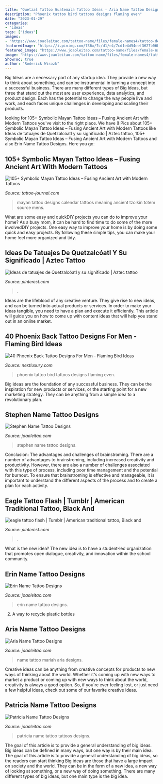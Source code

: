 ```yaml
---
title: "Quetzal Tattoo Guatemala Tattoo Ideas - Aria Name Tattoo Designs"
description: "Phoenix tattoo bird tattoos designs flaming even"
date: "2023-01-29"
categories:
- "ideas"
tags: ["ideas"]
images:
- "https://www.joaoleitao.com/tattoo-name/files/female-names4/tattoo-design-name-patricia-16.png"
featuredImage: "https://i.pinimg.com/736x/7c/d1/e4/7cd1e4d54eef3627b06b8a0401176a6c.jpg"
featured_image: "https://www.joaoleitao.com/tattoo-name/files/female-names5/tattoo-design-name-aria-12.png"
image: "https://www.joaoleitao.com/tattoo-name/files/female-names4/tattoo-design-name-patricia-16.png"
ShowToc: true
author: "Roderick Wisozk"
---
```



Big Ideas are a necessary part of any startup idea. They provide a new way to think about something, and can be instrumental in turning a concept into a successful business. There are many different types of Big Ideas, but three that stand out the most are user experience, data analytics, and product design. Each has the potential to change the way people live and work, and each faces unique challenges in developing and scaling their products.

	

		
looking for 105+ Symbolic Mayan Tattoo Ideas – Fusing Ancient Art with Modern Tattoos you've visit to the right place. We have 8 Pics about 105+ Symbolic Mayan Tattoo Ideas – Fusing Ancient Art with Modern Tattoos like Ideas de tatuajes de Quetzalcóatl y su significado | Aztec tattoo, 105+ Symbolic Mayan Tattoo Ideas – Fusing Ancient Art with Modern Tattoos and also Erin Name Tattoo Designs. Here you go:
		
    
## 105+ Symbolic Mayan Tattoo Ideas – Fusing Ancient Art With Modern Tattoos

<img loading=lazy src="http://tattoo-journal.com/wp-content/uploads/2016/09/Mayan-Tattoo_-2.jpg" onerror="this.onerror=null;this.src='https://tse2.mm.bing.net/th?id=OIP.AC7qyBY_enY5CnkOePcXAwHaJQ&amp;pid=15.1';" alt="105+ Symbolic Mayan Tattoo Ideas – Fusing Ancient Art with Modern Tattoos">

_Source: tattoo-journal.com_

>mayan tattoo designs calendar tattoos meaning ancient tzolkin totem source mens. 

	

What are some easy and quickDIY projects you can do to improve your home?
As a busy mom, it can be hard to find time to do some of the more involvedDIY projects. One easy way to improve your home is by doing some quick and easy projects. By following these simple tips, you can make your home feel more organized and tidy.

    
## Ideas De Tatuajes De Quetzalcóatl Y Su Significado | Aztec Tattoo

<img loading=lazy src="https://i.pinimg.com/originals/ed/62/11/ed62112b5f78da150dc5769240aeadb5.png" onerror="this.onerror=null;this.src='https://tse3.mm.bing.net/th?id=OIP.RBeCFYUHgeMCJyOfdSx8ygHaGc&amp;pid=15.1';" alt="Ideas de tatuajes de Quetzalcóatl y su significado | Aztec tattoo">

_Source: pinterest.com_

>. 

	

Ideas are the lifeblood of any creative venture. They give rise to new ideas, and can be turned into actual products or services. In order to make your ideas tangible, you need to have a plan and execute it efficiently. This article will guide you on how to come up with content ideas that will help you stand out in an online market.

    
## 40 Phoenix Back Tattoo Designs For Men - Flaming Bird Ideas

<img loading=lazy src="http://nextluxury.com/wp-content/uploads/male-with-colorful-tattoo-of-phoenix-bird-on-back.jpg" onerror="this.onerror=null;this.src='https://tse4.mm.bing.net/th?id=OIP.0f0WVMSTefRybVl4vvSthwHaHa&amp;pid=15.1';" alt="40 Phoenix Back Tattoo Designs For Men - Flaming Bird Ideas">

_Source: nextluxury.com_

>phoenix tattoo bird tattoos designs flaming even. 

	

Big ideas are the foundation of any successful business. They can be the inspiration for new products or services, or the starting point for a new marketing strategy. They can be anything from a simple idea to a revolutionary plan.

    
## Stephen Name Tattoo Designs

<img loading=lazy src="https://www.joaoleitao.com/tattoo-name/files/male-names4/tattoo-design-name-stephen-26.png" onerror="this.onerror=null;this.src='https://tse2.mm.bing.net/th?id=OIP.ogX3O5HH7wWZEWK46FUPOQHaE8&amp;pid=15.1';" alt="Stephen Name Tattoo Designs">

_Source: joaoleitao.com_

>stephen name tattoo designs. 

	

Conclusion: The advantages and challenges of brainstroming.
There are a number of advantages to brainstroming, including increased creativity and productivity. However, there are also a number of challenges associated with this type of process, including poor time management and the potential for burnout. To ensure that brainstroming is effective and manageable, it is important to understand the different aspects of the process and to create a plan for each activity.

    
## Eagle Tattoo Flash | Tumblr | American Traditional Tattoo, Black And

<img loading=lazy src="https://i.pinimg.com/736x/7c/d1/e4/7cd1e4d54eef3627b06b8a0401176a6c.jpg" onerror="this.onerror=null;this.src='https://tse4.mm.bing.net/th?id=OIP.jaXzKdBa9N3vz4jiXattgAAAAA&amp;pid=15.1';" alt="eagle tattoo flash | Tumblr | American traditional tattoo, Black and">

_Source: pinterest.com_

>. 

	

What is the new idea?
The new idea is to have a student-led organization that promotes open dialogue, creativity, and innovation within the school community.

    
## Erin Name Tattoo Designs

<img loading=lazy src="https://www.joaoleitao.com/tattoo-name/files/female-names2/tattoo-design-name-erin-23.png" onerror="this.onerror=null;this.src='https://tse2.mm.bing.net/th?id=OIP.t_97-UzoS5c88cZtMYLU4gHaFL&amp;pid=15.1';" alt="Erin Name Tattoo Designs">

_Source: joaoleitao.com_

>erin name tattoo designs. 

	

2. A way to recycle plastic bottles 

    
## Aria Name Tattoo Designs

<img loading=lazy src="https://www.joaoleitao.com/tattoo-name/files/female-names5/tattoo-design-name-aria-12.png" onerror="this.onerror=null;this.src='https://tse1.mm.bing.net/th?id=OIP.dHB04WIpyVnk4AQtrD29lgHaE2&amp;pid=15.1';" alt="Aria Name Tattoo Designs">

_Source: joaoleitao.com_

>name tattoo mariah aria designs. 

	

Creative ideas can be anything from creative concepts for products to new ways of thinking about the world. Whether it's coming up with new ways to market a product or coming up with new ways to think about the world, creativity is always a good option. So, if you're ever feeling lost, or just need a few helpful ideas, check out some of our favorite creative ideas.

    
## Patricia Name Tattoo Designs

<img loading=lazy src="https://www.joaoleitao.com/tattoo-name/files/female-names4/tattoo-design-name-patricia-16.png" onerror="this.onerror=null;this.src='https://tse1.mm.bing.net/th?id=OIP.mxADEpUWV5WGSckAOxuiVQHaEO&amp;pid=15.1';" alt="Patricia Name Tattoo Designs">

_Source: joaoleitao.com_

>patricia name tattoo tattoos designs. 

	

The goal of this article is to provide a general understanding of big ideas. Big ideas can be defined in many ways, but one way is by their main idea. The goal of this article is to provide a general understanding of big ideas, so the readers can start thinking
Big ideas are those that have a large impact on society and the world. They can be in the form of a new idea, a new way of looking at something, or a new way of doing something. There are many different types of big ideas, but one main type is the big idea.

